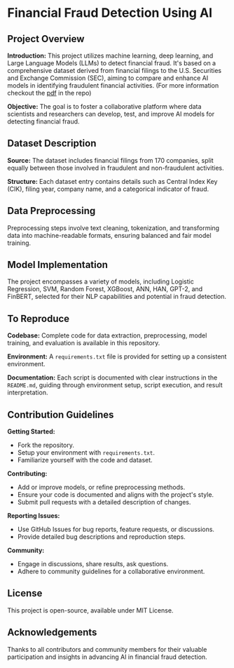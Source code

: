 # Financial Fraud Detection Using AI

## Project Overview

**Introduction:** This project utilizes machine learning, deep learning, and Large Language Models (LLMs) to detect financial fraud. It's based on a comprehensive dataset derived from financial filings to the U.S. Securities and Exchange Commission (SEC), aiming to compare and enhance AI models in identifying fraudulent financial activities. (For more information checkout the [pdf](https://github.com/amitkedia007/Financial-Fraud-Detection-Using-LLMs/blob/main/Detailed_Report_on_financial_fraud_detection.pdf) in the repo)

**Objective:** The goal is to foster a collaborative platform where data scientists and researchers can develop, test, and improve AI models for detecting financial fraud.

## Dataset Description

**Source:** The dataset includes financial filings from 170 companies, split equally between those involved in fraudulent and non-fraudulent activities.

**Structure:** Each dataset entry contains details such as Central Index Key (CIK), filing year, company name, and a categorical indicator of fraud.

## Data Preprocessing

Preprocessing steps involve text cleaning, tokenization, and transforming data into machine-readable formats, ensuring balanced and fair model training.

## Model Implementation

The project encompasses a variety of models, including Logistic Regression, SVM, Random Forest, XGBoost, ANN, HAN, GPT-2, and FinBERT, selected for their NLP capabilities and potential in fraud detection.

## To Reproduce

**Codebase:** Complete code for data extraction, preprocessing, model training, and evaluation is available in this repository.

**Environment:** A `requirements.txt` file is provided for setting up a consistent environment.

**Documentation:** Each script is documented with clear instructions in the `README.md`, guiding through environment setup, script execution, and result interpretation.

## Contribution Guidelines

**Getting Started:**
- Fork the repository.
- Setup your environment with `requirements.txt`.
- Familiarize yourself with the code and dataset.

**Contributing:**
- Add or improve models, or refine preprocessing methods.
- Ensure your code is documented and aligns with the project's style.
- Submit pull requests with a detailed description of changes.

**Reporting Issues:**
- Use GitHub Issues for bug reports, feature requests, or discussions.
- Provide detailed bug descriptions and reproduction steps.

**Community:**
- Engage in discussions, share results, ask questions.
- Adhere to community guidelines for a collaborative environment.

## License

This project is open-source, available under MIT License.

## Acknowledgements

Thanks to all contributors and community members for their valuable participation and insights in advancing AI in financial fraud detection.
